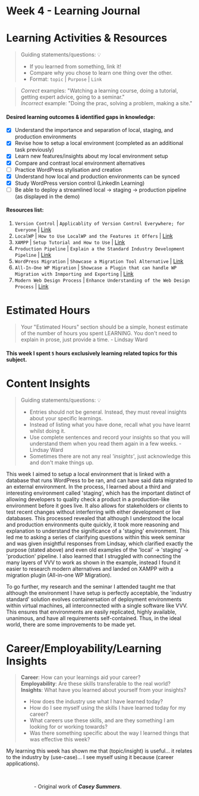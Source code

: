 # Week 4 - Learning Journal

# Learning Activities & Resources
> Guiding statements/questions: :bulb:
> - If you learned from something, link it!
> - Compare why you chose to learn one thing over the other.
> - Format: `topic` | `Purpose` | `Link` <br>

> *Correct* examples: "Watching a learning course, doing a tutorial, getting expert advice, going to a seminar." <br>
> *Incorrect* example: "Doing the prac, solving a problem, making a site."

#### Desired learning outcomes & identified gaps in knowledge: 
- [x] Understand the importance and separation of local, staging, and production environments
- [X] Revise how to setup a local environment (completed as an additional task previously)
- [X] Learn new features/insights about my local environment setup
- [X] Compare and contrast local environment alternatives
- [ ] Practice WordPress stylisation and creation
- [X] Understand how local and production environments can be synced
- [X] Study WordPress version control (LinkedIn Learning)
- [ ] Be able to deploy a streamlined local -> staging -> production pipeline (as displayed in the demo)  

#### Resources list:
1. `Version Control` | `Applicablity of Version Control Everywhere; for Everyone` | [Link](https://www.linkedin.com/learning/version-control-for-everyone-2/version-control-it-s-not-just-for-programmers?u=2223545)
2. `LocalWP` | `How to Use LocalWP and the Features it Offers` | [Link](https://www.youtube.com/watch?v=osfn0o5gbXY)
3. `XAMPP` | `Setup Tutorial and How to Use` | [Link](https://www.youtube.com/watch?v=08s1vfU-lmc)
4. `Production Pipeline` | `Explain a the Standard Industry Development Pipeline` | [Link](https://jcu.au.panopto.com/Panopto/Pages/Viewer.aspx?id=cec42c66-e7c3-4d21-9174-b27a00170c9e&start=2.599896)
5. `WordPress Migration` | `Showcase a Migration Tool Alternative` | [Link](https://www.linkedin.com/learning/migrating-wordpress-with-wp-migrate-db-and-db-pro/welcome?u=2223545)
6. `All-In-One WP Migration` | `Showcase a Plugin that can handle WP Migration with Inmporting and Exporting` | [Link](https://www.youtube.com/watch?v=jNNEKarvGz8)
7. `Modern Web Design Process` | `Enhance Understanding of the Web Design Process` | [Link](https://www.linkedin.com/learning/mapping-the-modern-web-design-process/create-great-informational-user-experiences?u=2223545)

# Estimated Hours
> Your "Estimated Hours" section should be a simple, honest estimate of the number of hours you spent LEARNING. You don't need to explain in prose, just provide a time. - Lindsay Ward
#### This week I spent `5` hours exclusively learning related topics for this subject.

# Content Insights
> Guiding statements/questions: :bulb:
> - Entries should not be general. Instead, they must reveal insights about your specific learnings.
> - Instead of listing what you have done, recall what you have learnt whilst doing it.
> - Use complete sentences and record your insights so that you will understand them when you read them again in a few weeks. - Lindsay Ward
> - Sometimes there are not any real *'insights'*, just acknowledge this and don't make things up.

This week I aimed to setup a local environment that is linked with a database that runs WordPress to be ran, and can have said data migrated to an external environment. In the process, I learned about a third and interesting environment called 'staging', which has the important distinct of allowing developers to quality check a product in a production-like environment before it goes live. It also allows for stakeholders or clients to test recent changes without interferring with either development or live databases. This processed revealed that although I understood the local and production environments quite quickly, it took more reasoning and explanation to understand the significance of a 'staging' environment. This led me to asking a series of clarifying questions within this week seminar and was given insightful responses from Lindsay, which clarified exactly the purpose (stated above) and even old examples of the 'local' -> 'staging' -> 'production' pipeline. I also learned that I struggled with connecting the many layers of VVV to work as shown in the example, instead I found it easier to research modern alternatives and landed on XAMPP with a migration plugin (All-in-one WP Migration). 

To go further, my research and the seminar I attended taught me that although the environment I have setup is perfectly acceptable, the 'industry standard' solution evolves containersation of deployment environments within virtual machines, all interconnected with a single software like VVV. This ensures that environments are easily replicated, highly available, unanimous, and have all requirements self-contained. Thus, in the ideal world, there are some improvements to be made yet.    

# Career/Employability/Learning Insights
>**Career**: How can your learnings aid your career? <br>
>**Employability**: Are these skills transferable to the real world? <br>
>**Insights**: What have you learned about yourself from your insights? <br>
> - How does the industry use what I have learned today?
> - How do I see myself using the skills I have learned today for my career?
> - What careers use these skills, and are they something I am looking for or working towards?
> - Was there something specific about the way I learned things that was effective this week?

My learning this week has shown me that (topic/insight) is useful... it relates to the industry by (use-case)... I see myself using it because (career applications).

<br>

&nbsp;&nbsp;&nbsp;&nbsp;&nbsp;&nbsp;&nbsp;&nbsp;&nbsp;&nbsp;&nbsp;&nbsp;&nbsp;&nbsp;&nbsp;&nbsp;&nbsp;&nbsp;&nbsp;- Original work of ***Casey Summers***.

